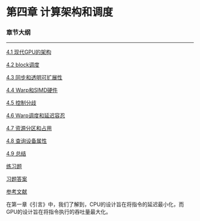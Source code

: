 # 第四章 计算架构和调度

### 章节大纲

<hr>

[4.1 现代GPU的架构](4.1.md)

[4.2 block调度](4.2.md)

[4.3 同步和透明可扩展性](4.3.md)

[4.4 Warp和SIMD硬件](4.4.md)

[4.5 控制分歧](4.5.md)

[4.6 Warp调度和延迟容忍](4.6.md)

[4.7 资源分区和占用](4.7.md)

[4.8 查询设备属性](4.8.md)

[4.9 总结](4.9.md)

[练习题](exercise.md)

[习题答案](exercise_answer.md)

[参考文献](reference.md)

在第一章《引言》中，我们了解到，CPU的设计旨在将指令的延迟最小化，而GPU的设计旨在将指令执行的吞吐量最大化。






